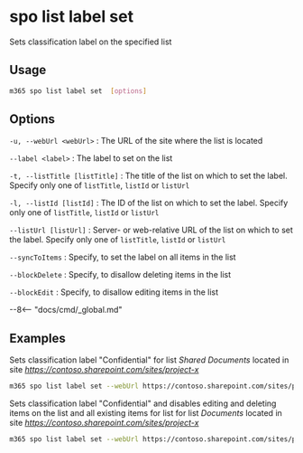 # spo list label set

Sets classification label on the specified list

## Usage

```sh
m365 spo list label set  [options]
```

## Options

`-u, --webUrl <webUrl>`
: The URL of the site where the list is located

`--label <label>`
: The label to set on the list

`-t, --listTitle [listTitle]`
: The title of the list on which to set the label. Specify only one of `listTitle`, `listId` or `listUrl`

`-l, --listId [listId]`
: The ID of the list on which to set the label. Specify only one of `listTitle`, `listId` or `listUrl`

`--listUrl [listUrl]`
: Server- or web-relative URL of the list on which to set the label. Specify only one of `listTitle`, `listId` or `listUrl`

`--syncToItems`
: Specify, to set the label on all items in the list

`--blockDelete`
: Specify, to disallow deleting items in the list

`--blockEdit`
: Specify, to disallow editing items in the list

--8<-- "docs/cmd/_global.md"

## Examples

Sets classification label "Confidential" for list _Shared Documents_ located in site _https://contoso.sharepoint.com/sites/project-x_

```sh
m365 spo list label set --webUrl https://contoso.sharepoint.com/sites/project-x --listUrl 'Shared Documents' --label 'Confidential'
```

Sets classification label "Confidential" and disables editing and deleting items on the list and all existing items for list for list _Documents_ located in site _https://contoso.sharepoint.com/sites/project-x_

```sh
m365 spo list label set --webUrl https://contoso.sharepoint.com/sites/project-x --listTitle 'Documents' --label 'Confidential' --blockEdit --blockDelete --syncToItems
```
